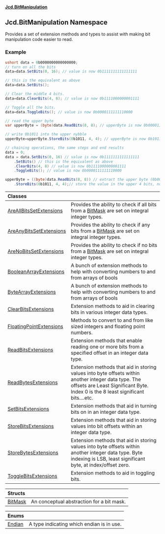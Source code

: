 #### [Jcd.BitManipulation](index.md 'index')

## Jcd.BitManipulation Namespace

Provides a set of extension methods and types to assist with
making bit manipulation code easier to read.

### Example

```csharp
ushort data = 0b0000000000000000;
// turn on all the bits
data=data.SetBits(0, 16); // value is now 0b1111111111111111

// this is the equivalent as above
data=data.SetBits();

// Clear the middle 4 bits.
data=data.ClearBits(4, 8); // value is now 0b1111000000001111

// Toggle all the bits.
data=data.ToggleBits(); // value is now 0b0000111111110000

// read the upper byte
var upperByte = (byte)data.ReadBits(8, 8); // upperByte is now 0b00001111

// write 0b1011 into the upper nybble
upperByte=upperByte.StoreBits(0b1011, 4, 4); // upperByte is now 0b10111111

// chaining operations, the same steps and end results
data = 0;
data = data.SetBits(0, 16) // value is now 0b1111111111111111
    .SetBits() // this is the equivalent as above
    .ClearBits(4, 8) // value is now 0b1111000000001111
    .ToggleBits(); // value is now 0b0000111111110000

upperByte = ((byte)data.ReadBits(8, 8)) // extract the upper byte (0b00001111)
    .StoreBits(0b1011, 4, 4);// store the value in the upper 4 bits, now upperByte is now 0b10111111
```

| Classes                                                                                                                 |                                                                                                                                                                                          |
|:------------------------------------------------------------------------------------------------------------------------|:-----------------------------------------------------------------------------------------------------------------------------------------------------------------------------------------|
| [AreAllBitsSetExtensions](Jcd.BitManipulation.AreAllBitsSetExtensions.md 'Jcd.BitManipulation.AreAllBitsSetExtensions') | Provides the ability to check if all bits from a [BitMask](Jcd.BitManipulation.BitMask.md 'Jcd.BitManipulation.BitMask') are set on integral integer types.                              |
| [AreAnyBitsSetExtensions](Jcd.BitManipulation.AreAnyBitsSetExtensions.md 'Jcd.BitManipulation.AreAnyBitsSetExtensions') | Provides the ability to check if any bits from a [BitMask](Jcd.BitManipulation.BitMask.md 'Jcd.BitManipulation.BitMask') are set on integral integer types.                              |
| [AreNoBitsSetExtensions](Jcd.BitManipulation.AreNoBitsSetExtensions.md 'Jcd.BitManipulation.AreNoBitsSetExtensions')    | Provides the ability to check if no bits from a [BitMask](Jcd.BitManipulation.BitMask.md 'Jcd.BitManipulation.BitMask') are set on integral integer types.                               |
| [BooleanArrayExtensions](Jcd.BitManipulation.BooleanArrayExtensions.md 'Jcd.BitManipulation.BooleanArrayExtensions')    | A bunch of extension methods to help with converting numbers to and from arrays of bools                                                                                                 |
| [ByteArrayExtensions](Jcd.BitManipulation.ByteArrayExtensions.md 'Jcd.BitManipulation.ByteArrayExtensions')             | A bunch of extension methods to help with converting numbers to and from arrays of bools                                                                                                 |
| [ClearBitsExtensions](Jcd.BitManipulation.ClearBitsExtensions.md 'Jcd.BitManipulation.ClearBitsExtensions')             | Extension methods to aid in clearing bits in various integer data types.                                                                                                                 |
| [FloatingPointExtensions](Jcd.BitManipulation.FloatingPointExtensions.md 'Jcd.BitManipulation.FloatingPointExtensions') | Methods to convert to and from like sized integers and floating point numbers.                                                                                                           |
| [ReadBitsExtensions](Jcd.BitManipulation.ReadBitsExtensions.md 'Jcd.BitManipulation.ReadBitsExtensions')                | Extension methods that enable reading one or more bits from a specified offset in an integer data type.                                                                                  |
| [ReadBytesExtensions](Jcd.BitManipulation.ReadBytesExtensions.md 'Jcd.BitManipulation.ReadBytesExtensions')             | Extension methods that aid in storing values into byte offsets within another integer data type. The offsets are Least Significant Byte. Index 0 is the 8 least significant bits....etc. |
| [SetBitsExtensions](Jcd.BitManipulation.SetBitsExtensions.md 'Jcd.BitManipulation.SetBitsExtensions')                   | Extension methods that aid in turning bits on in an integer data type.                                                                                                                   |
| [StoreBitsExtensions](Jcd.BitManipulation.StoreBitsExtensions.md 'Jcd.BitManipulation.StoreBitsExtensions')             | Extension methods that aid in storing values into bit offsets within an integer data type.                                                                                               |
| [StoreBytesExtensions](Jcd.BitManipulation.StoreBytesExtensions.md 'Jcd.BitManipulation.StoreBytesExtensions')          | Extension methods that aid in storing values into byte offsets within another integer data type. Byte indexing is LSB, least significant byte, at index/offset zero.                     |
| [ToggleBitsExtensions](Jcd.BitManipulation.ToggleBitsExtensions.md 'Jcd.BitManipulation.ToggleBitsExtensions')          | Extension methods to aid in toggling bits.                                                                                                                                               |

| Structs | |
| :--- | :--- |
| [BitMask](Jcd.BitManipulation.BitMask.md 'Jcd.BitManipulation.BitMask') | An conceptual abstraction for a bit mask. |

| Enums | |
| :--- | :--- |
| [Endian](Jcd.BitManipulation.Endian.md 'Jcd.BitManipulation.Endian') | A type indicating which endian is in use. |
